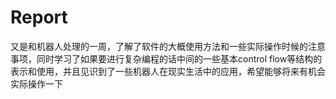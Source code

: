 # Report

又是和机器人处理的一周，了解了软件的大概使用方法和一些实际操作时候的注意事项，同时学习了如果要进行复杂编程的话中间的一些基本control flow等结构的表示和使用，并且见识到了一些机器人在现实生活中的应用，希望能够将来有机会实际操作一下
